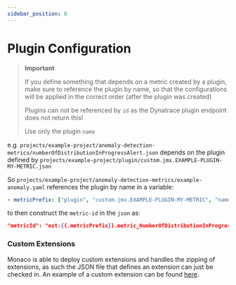 ```yaml
---
sidebar_position: 6
---
```


# Plugin Configuration

> **Important**
>
> If you define something that depends on a metric created by a plugin, make sure to reference the plugin by name, so that the configurations will be applied in the correct order (after the plugin was created)
>
> Plugins can not be referenced by `id` as the Dynatrace plugin endpoint does not return this!
>
> Use only the plugin `name`

e.g. `projects/example-project/anomaly-detection-metrics/numberOfDistributionInProgressAlert.json` depends on the plugin defined by `projects/example-project/plugin/custom.jmx.EXAMPLE-PLUGIN-MY-METRIC.json`

So `projects/example-project/anomaly-detection-metrics/example-anomaly.yaml` references the plugin by name in a variable:

```yaml
- metricPrefix: ["plugin", "custom.jmx.EXAMPLE-PLUGIN-MY-METRIC", "name"]
```

to then construct the `metric-id` in the `json` as:

```json
"metricId": "ext:{{.metricPrefix}}.metric_NumberOfDistributionInProgressRequests"
```

### Custom Extensions

Monaco is able to deploy custom extensions and handles the zipping of extensions, as such the JSON file that defines an extension can just be checked in.
An example of a custom extension can be found [here](https://github.com/dynatrace-oss/dynatrace-monitoring-as-code/tree/main/cmd/monaco/test-resources/integration-all-configs/project/extension).

